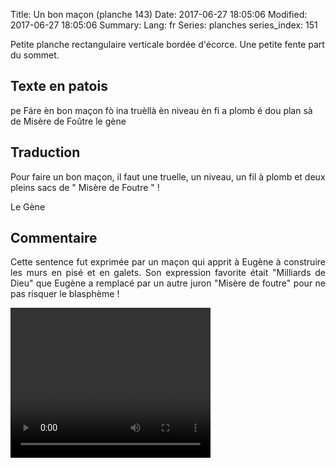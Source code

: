 Title: Un bon maçon (planche 143)
Date: 2017-06-27 18:05:06
Modified: 2017-06-27 18:05:06
Summary: 
Lang: fr
Series: planches
series_index: 151

Petite planche rectangulaire verticale bordée d'écorce. Une petite fente part du sommet.

<figure class="image-block" style="float: right;">
  <img alt="" src="{static}/images/planche_143.png">
  <figcaption style="max-width: 277px"></figcaption>
</figure>

## Texte en patois
pe Fáre èn bon maçon fò ina truèllà èn niveau èn fi a plomb é dou plan sà de  Misère de Foûtre      le  gène

## Traduction
Pour faire un bon maçon, il faut une truelle, un niveau, un fil à plomb et deux pleins sacs de " Misère de Foutre " !

Le Gène

## Commentaire
<p style="text-align:justify;">Cette sentence fut exprimée par un maçon qui apprit à Eugène à construire les murs en pisé et en galets. Son expression favorite était "Milliards de Dieu" que Eugène a remplacé par un autre juron "Misère de foutre" pour ne pas risquer le blasphème !</p>


<video width="320" height="240" controls>
  <source src="https://d1njpgd0ygatdn.cloudfront.net/video_143.mp4" type="video/mp4">
</video>
